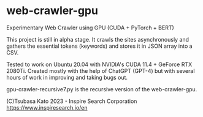 # web-crawler-gpu
Experimentary Web Crawler using GPU (CUDA + PyTorch + BERT)

This project is still in alpha stage.
It crawls the sites asynchronously and gathers the essential tokens (keywords) and stores it in JSON array into a CSV.

Tested to work on Ubuntu 20.04 with NVIDIA's CUDA 11.4 + GeForce RTX 2080Ti.
Created mostly with the help of ChatGPT (GPT-4) but with several hours of work in improving and taking bugs out.

gpu-crawler-recursive7.py is the recursive version of the web-crawler-gpu.

(C)Tsubasa Kato 2023 - Inspire Search Corporation
https://www.inspiresearch.io/en
